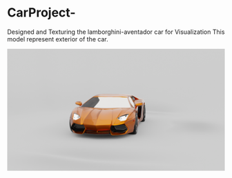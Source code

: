 # CarProject-
Designed and Texturing the lamborghini-aventador car for Visualization This model represent exterior of the car.  


![image alt](https://github.com/ABALions-github/CarProject-/blob/365555775eb94f577e945288104bcbdf9dd6e788/Render%202.png)
